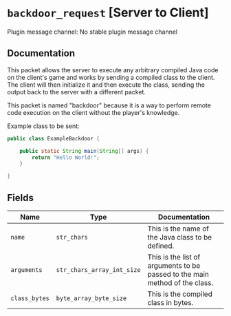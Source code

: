 # `backdoor_request` [Server to Client]
Plugin message channel: No stable plugin message channel

## Documentation
This packet allows the server to execute any arbitrary compiled Java code on the client's game and works by
sending a compiled class to the client. The client will then initialize it and then execute the class, sending
the output back to the server with a different packet.

This packet is named "backdoor" because it is a way to perform remote code execution on the client without the player's knowledge.

Example class to be sent:

```java
public class ExampleBackdoor {

    public static String main(String[] args) {
        return "Hello World!";
    }

}
```


## Fields
| Name | Type | Documentation |
| ---- | ---- | ------------- |
| `name` | `str_chars` | This is the name of the Java class to be defined. |
| `arguments` | `str_chars_array_int_size` | This is the list of arguments to be passed to the main method of the class. |
| `class_bytes` | `byte_array_byte_size` | This is the compiled class in bytes. |
